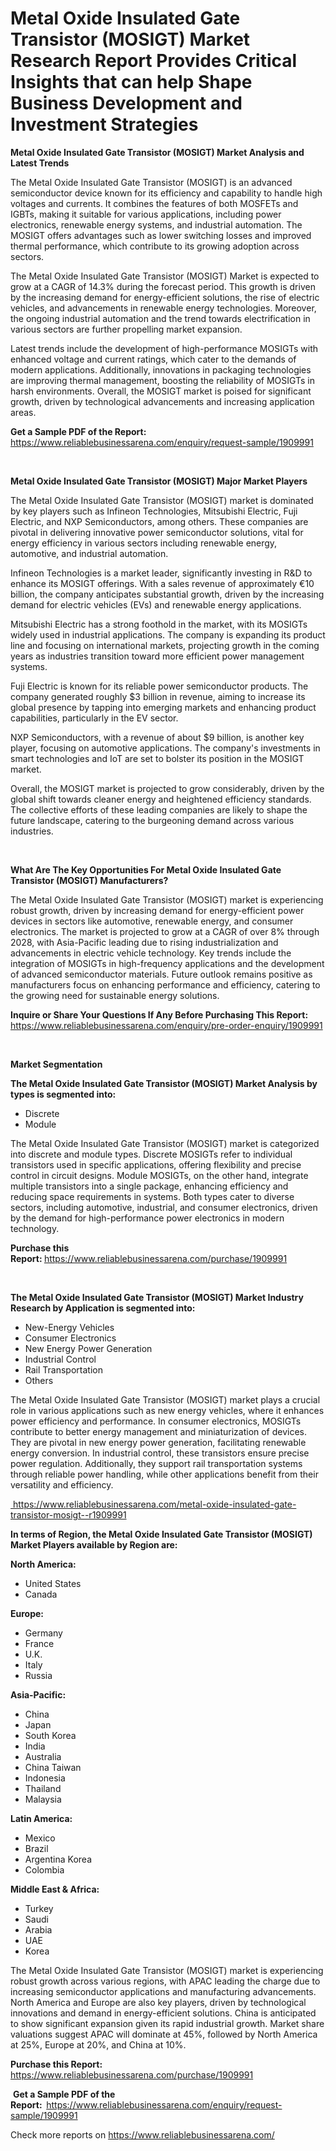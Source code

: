<p><h1>Metal Oxide Insulated Gate Transistor (MOSIGT) Market Research Report Provides Critical Insights that can help Shape Business Development and Investment Strategies</h1></p><p><strong>Metal Oxide Insulated Gate Transistor (MOSIGT) Market Analysis and Latest Trends</strong></p>
<p><p>The Metal Oxide Insulated Gate Transistor (MOSIGT) is an advanced semiconductor device known for its efficiency and capability to handle high voltages and currents. It combines the features of both MOSFETs and IGBTs, making it suitable for various applications, including power electronics, renewable energy systems, and industrial automation. The MOSIGT offers advantages such as lower switching losses and improved thermal performance, which contribute to its growing adoption across sectors.</p><p>The Metal Oxide Insulated Gate Transistor (MOSIGT) Market is expected to grow at a CAGR of 14.3% during the forecast period. This growth is driven by the increasing demand for energy-efficient solutions, the rise of electric vehicles, and advancements in renewable energy technologies. Moreover, the ongoing industrial automation and the trend towards electrification in various sectors are further propelling market expansion. </p><p>Latest trends include the development of high-performance MOSIGTs with enhanced voltage and current ratings, which cater to the demands of modern applications. Additionally, innovations in packaging technologies are improving thermal management, boosting the reliability of MOSIGTs in harsh environments. Overall, the MOSIGT market is poised for significant growth, driven by technological advancements and increasing application areas.</p></p>
<p><strong>Get a Sample PDF of the Report:&nbsp;</strong> <a href="https://www.reliablebusinessarena.com/enquiry/request-sample/1909991?utm_campaign=2209&utm_medium=2&utm_source=Github&utm_content=ia&utm_term=07042025&utm_id=metal-oxide-insulated-gate-transistor-mosigt">https://www.reliablebusinessarena.com/enquiry/request-sample/1909991</a></p>
<p>&nbsp;</p>
<p><strong>Metal Oxide Insulated Gate Transistor (MOSIGT) Major Market Players</strong></p>
<p><p>The Metal Oxide Insulated Gate Transistor (MOSIGT) market is dominated by key players such as Infineon Technologies, Mitsubishi Electric, Fuji Electric, and NXP Semiconductors, among others. These companies are pivotal in delivering innovative power semiconductor solutions, vital for energy efficiency in various sectors including renewable energy, automotive, and industrial automation.</p><p>Infineon Technologies is a market leader, significantly investing in R&D to enhance its MOSIGT offerings. With a sales revenue of approximately €10 billion, the company anticipates substantial growth, driven by the increasing demand for electric vehicles (EVs) and renewable energy applications.</p><p>Mitsubishi Electric has a strong foothold in the market, with its MOSIGTs widely used in industrial applications. The company is expanding its product line and focusing on international markets, projecting growth in the coming years as industries transition toward more efficient power management systems.</p><p>Fuji Electric is known for its reliable power semiconductor products. The company generated roughly $3 billion in revenue, aiming to increase its global presence by tapping into emerging markets and enhancing product capabilities, particularly in the EV sector.</p><p>NXP Semiconductors, with a revenue of about $9 billion, is another key player, focusing on automotive applications. The company's investments in smart technologies and IoT are set to bolster its position in the MOSIGT market.</p><p>Overall, the MOSIGT market is projected to grow considerably, driven by the global shift towards cleaner energy and heightened efficiency standards. The collective efforts of these leading companies are likely to shape the future landscape, catering to the burgeoning demand across various industries.</p></p>
<p>&nbsp;</p>
<p><strong>What Are The Key Opportunities For Metal Oxide Insulated Gate Transistor (MOSIGT) Manufacturers?</strong></p>
<p><p>The Metal Oxide Insulated Gate Transistor (MOSIGT) market is experiencing robust growth, driven by increasing demand for energy-efficient power devices in sectors like automotive, renewable energy, and consumer electronics. The market is projected to grow at a CAGR of over 8% through 2028, with Asia-Pacific leading due to rising industrialization and advancements in electric vehicle technology. Key trends include the integration of MOSIGTs in high-frequency applications and the development of advanced semiconductor materials. Future outlook remains positive as manufacturers focus on enhancing performance and efficiency, catering to the growing need for sustainable energy solutions.</p></p>
<p><strong>Inquire or Share Your Questions If Any Before Purchasing This Report:</strong> <a href="https://www.reliablebusinessarena.com/enquiry/pre-order-enquiry/1909991?utm_campaign=2209&utm_medium=2&utm_source=Github&utm_content=ia&utm_term=07042025&utm_id=metal-oxide-insulated-gate-transistor-mosigt">https://www.reliablebusinessarena.com/enquiry/pre-order-enquiry/1909991</a></p>
<p>&nbsp;</p>
<p><strong>Market Segmentation</strong></p>
<p><strong>The Metal Oxide Insulated Gate Transistor (MOSIGT) Market Analysis by types is segmented into:</strong></p>
<p><ul><li>Discrete</li><li>Module</li></ul></p>
<p><p>The Metal Oxide Insulated Gate Transistor (MOSIGT) market is categorized into discrete and module types. Discrete MOSIGTs refer to individual transistors used in specific applications, offering flexibility and precise control in circuit designs. Module MOSIGTs, on the other hand, integrate multiple transistors into a single package, enhancing efficiency and reducing space requirements in systems. Both types cater to diverse sectors, including automotive, industrial, and consumer electronics, driven by the demand for high-performance power electronics in modern technology.</p></p>
<p><strong>Purchase this Report:&nbsp;</strong><a href="https://www.reliablebusinessarena.com/purchase/1909991?utm_campaign=2209&utm_medium=2&utm_source=Github&utm_content=ia&utm_term=07042025&utm_id=metal-oxide-insulated-gate-transistor-mosigt">https://www.reliablebusinessarena.com/purchase/1909991</a></p>
<p>&nbsp;</p>
<p><strong>The Metal Oxide Insulated Gate Transistor (MOSIGT) Market Industry Research by Application is segmented into:</strong></p>
<p><ul><li>New-Energy Vehicles</li><li>Consumer Electronics</li><li>New Energy Power Generation</li><li>Industrial Control</li><li>Rail Transportation</li><li>Others</li></ul></p>
<p><p>The Metal Oxide Insulated Gate Transistor (MOSIGT) market plays a crucial role in various applications such as new energy vehicles, where it enhances power efficiency and performance. In consumer electronics, MOSIGTs contribute to better energy management and miniaturization of devices. They are pivotal in new energy power generation, facilitating renewable energy conversion. In industrial control, these transistors ensure precise power regulation. Additionally, they support rail transportation systems through reliable power handling, while other applications benefit from their versatility and efficiency.</p></p>
<p><a href="https://www.reliablebusinessarena.com/metal-oxide-insulated-gate-transistor-mosigt--r1909991?utm_campaign=2209&utm_medium=2&utm_source=Github&utm_content=ia&utm_term=07042025&utm_id=metal-oxide-insulated-gate-transistor-mosigt">&nbsp;https://www.reliablebusinessarena.com/metal-oxide-insulated-gate-transistor-mosigt--r1909991</a></p>
<p><strong>In terms of Region, the Metal Oxide Insulated Gate Transistor (MOSIGT) Market Players available by Region are:</strong></p>
<p>
    <p> <strong> North America: </strong>
        <ul>
            <li>United States</li>
            <li>Canada</li>
        </ul>
        </p> 
    <p> <strong> Europe: </strong>
        <ul>
            <li>Germany</li>
            <li>France</li>
            <li>U.K.</li>
            <li>Italy</li>
            <li>Russia</li>
        </ul>
        </p> 
    <p> <strong> Asia-Pacific: </strong>
        <ul>
            <li>China</li>
            <li>Japan</li>
            <li>South Korea</li>
            <li>India</li>
            <li>Australia</li>
            <li>China Taiwan</li>
            <li>Indonesia</li>
            <li>Thailand</li>
            <li>Malaysia</li>
        </ul>
        </p> 
    <p> <strong> Latin America: </strong>
        <ul>
            <li>Mexico</li>
            <li>Brazil</li>
            <li>Argentina Korea</li>
            <li>Colombia</li>
        </ul>
        </p> 
    <p> <strong> Middle East & Africa: </strong>
        <ul>
            <li>Turkey</li>
            <li>Saudi</li>
            <li>Arabia</li>
            <li>UAE</li>
            <li>Korea</li>
        </ul>
    </p>
    </p>
<p><p>The Metal Oxide Insulated Gate Transistor (MOSIGT) market is experiencing robust growth across various regions, with APAC leading the charge due to increasing semiconductor applications and manufacturing advancements. North America and Europe are also key players, driven by technological innovations and demand in energy-efficient solutions. China is anticipated to show significant expansion given its rapid industrial growth. Market share valuations suggest APAC will dominate at 45%, followed by North America at 25%, Europe at 20%, and China at 10%.</p></p>
<p><strong>Purchase this Report: </strong><a href="https://www.reliablebusinessarena.com/purchase/1909991?utm_campaign=2209&utm_medium=2&utm_source=Github&utm_content=ia&utm_term=07042025&utm_id=metal-oxide-insulated-gate-transistor-mosigt">https://www.reliablebusinessarena.com/purchase/1909991</a></p>
<p>&nbsp;<strong>Get a Sample PDF of the Report:&nbsp;&nbsp;</strong><a href="https://www.reliablebusinessarena.com/enquiry/request-sample/1909991?utm_campaign=2209&utm_medium=2&utm_source=Github&utm_content=ia&utm_term=07042025&utm_id=metal-oxide-insulated-gate-transistor-mosigt">https://www.reliablebusinessarena.com/enquiry/request-sample/1909991</a></p>
<p><strong></strong></p>
<p>Check more reports on <a href="https://www.reliablebusinessarena.com/?utm_campaign=2209&utm_medium=2&utm_source=Github&utm_content=ia&utm_term=07042025&utm_id=metal-oxide-insulated-gate-transistor-mosigt">https://www.reliablebusinessarena.com/</a></p>